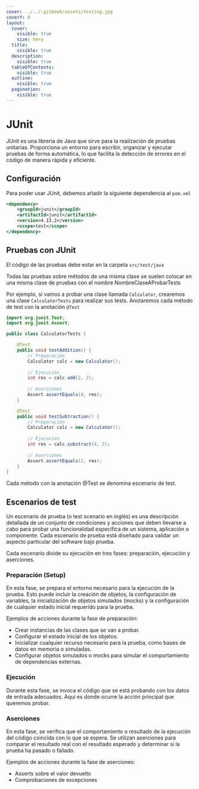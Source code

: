 ```yaml
---
cover: ../../.gitbook/assets/testing.jpg
coverY: 0
layout:
  cover:
    visible: true
    size: hero
  title:
    visible: true
  description:
    visible: true
  tableOfContents:
    visible: true
  outline:
    visible: true
  pagination:
    visible: true
---
```


# JUnit

JUnit es una librería de Java que sirve para la realización de pruebas unitarias. Proporciona un entorno para escribir, organizar y ejecutar pruebas de forma automática, lo que facilita la detección de errores en el código de manera rápida y eficiente.

## Configuración

Para poder usar JUnit, debemos añadir la siguiente dependencia al `pom.xml`

```xml
<dependency>
    <groupId>junit</groupId>
    <artifactId>junit</artifactId>
    <version>4.13.2</version>
    <scope>test</scope>
</dependency>
```

## Pruebas con JUnit

El código de las pruebas debe estar en la carpeta `src/test/java`

Todas las pruebas sobre métodos de una misma clase se suelen colocar en una misma clase de pruebas con el nombre NombreClaseAProbarTests

Por ejemplo, si vamos a probar una clase llamada `Calculator`, crearemos una clase `CalculatorTests` para realizar sus tests. Anotaremos cada método de test con la anotación `@Test`&#x20;

```java
import org.junit.Test;
import org.junit.Assert;

public class CalculatorTests {

    @Test
    public void testAddition() {
        // Preparación
        Calculator calc = new Calculator();
        
        // Ejecución
        int res = calc.add(2, 2);
        
        // Aserciones
        Assert.assertEquals(4, res);
    }

    @Test
    public void testSubtraction() {
        // Preparación
        Calculator calc = new Calculator();
        
        // Ejecución
        int res = calc.substract(4, 2);
        
        // Aserciones
        Assert.assertEquals(2, res);
    }
}
```

Cada método con la anotación @Test se denomina escenario de test.

## Escenarios de test

Un escenario de prueba (o test scenario en inglés) es una descripción detallada de un conjunto de condiciones y acciones que deben llevarse a cabo para probar una funcionalidad específica de un sistema, aplicación o componente. Cada escenario de prueba está diseñado para validar un aspecto particular del software bajo prueba.

Cada escenario divide su ejecución en tres fases: preparación, ejecución y aserciones.

### Preparación (Setup)

En esta fase, se prepara el entorno necesario para la ejecución de la prueba. Esto puede incluir la creación de objetos, la configuración de variables, la inicialización de objetos simulados (mocks) y la configuración de cualquier estado inicial requerido para la prueba.

Ejemplos de acciones durante la fase de preparación:

* Crear instancias de las clases que se van a probar.
* Configurar el estado inicial de los objetos.
* Inicializar cualquier recurso necesario para la prueba, como bases de datos en memoria o simuladas.
* Configurar objetos simulados o mocks para simular el comportamiento de dependencias externas.

### Ejecución

Durante esta fase, se invoca el código que se está probando con los datos de entrada adecuados. Aquí es donde ocurre la acción principal que queremos probar.

### Aserciones

En esta fase, se verifica que el comportamiento o resultado de la ejecución del código coincida con lo que se espera. Se utilizan aserciones para comparar el resultado real con el resultado esperado y determinar si la prueba ha pasado o fallado.

Ejemplos de acciones durante la fase de aserciones:

* Asserts sobre el valor devuelto
* Comprobaciones de excepciones
